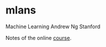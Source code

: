 # mlans
Machine Learning Andrew Ng Stanford

Notes of the online [course](https://www.youtube.com/playlist?list=PLA89DCFA6ADACE599).
